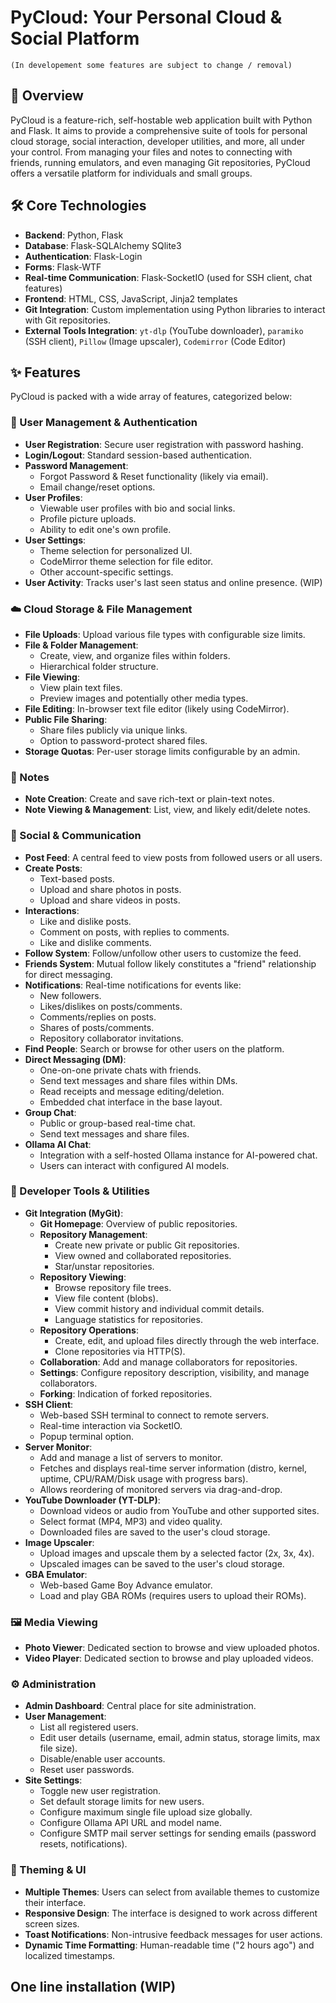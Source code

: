 # PyCloud: Your Personal Cloud & Social Platform 
`(In developement some features are subject to change / removal)`

## 🚀 Overview

PyCloud is a feature-rich, self-hostable web application built with Python and Flask. It aims to provide a comprehensive suite of tools for personal cloud storage, social interaction, developer utilities, and more, all under your control. From managing your files and notes to connecting with friends, running emulators, and even managing Git repositories, PyCloud offers a versatile platform for individuals and small groups.

## 🛠️ Core Technologies

* **Backend**: Python, Flask
* **Database**: Flask-SQLAlchemy SQlite3
* **Authentication**: Flask-Login
* **Forms**: Flask-WTF
* **Real-time Communication**: Flask-SocketIO (used for SSH client, chat features)
* **Frontend**: HTML, CSS, JavaScript, Jinja2 templates
* **Git Integration**: Custom implementation using Python libraries to interact with Git repositories.
* **External Tools Integration**: `yt-dlp` (YouTube downloader), `paramiko` (SSH client), `Pillow` (Image upscaler), `Codemirror` (Code Editor)

## ✨ Features

PyCloud is packed with a wide array of features, categorized below:

### 👤 User Management & Authentication
* **User Registration**: Secure user registration with password hashing.
* **Login/Logout**: Standard session-based authentication.
* **Password Management**:
    * Forgot Password & Reset functionality (likely via email).
    * Email change/reset options.
* **User Profiles**:
    * Viewable user profiles with bio and social links.
    * Profile picture uploads.
    * Ability to edit one's own profile.
* **User Settings**:
    * Theme selection for personalized UI.
    * CodeMirror theme selection for file editor.
    * Other account-specific settings.
* **User Activity**: Tracks user's last seen status and online presence. (WIP)

### ☁️ Cloud Storage & File Management
* **File Uploads**: Upload various file types with configurable size limits.
* **File & Folder Management**:
    * Create, view, and organize files within folders.
    * Hierarchical folder structure.
* **File Viewing**:
    * View plain text files.
    * Preview images and potentially other media types.
* **File Editing**: In-browser text file editor (likely using CodeMirror).
* **Public File Sharing**:
    * Share files publicly via unique links.
    * Option to password-protect shared files.
* **Storage Quotas**: Per-user storage limits configurable by an admin.

### 📝 Notes
* **Note Creation**: Create and save rich-text or plain-text notes.
* **Note Viewing & Management**: List, view, and likely edit/delete notes.

### 💬 Social & Communication
* **Post Feed**: A central feed to view posts from followed users or all users.
* **Create Posts**:
    * Text-based posts.
    * Upload and share photos in posts.
    * Upload and share videos in posts.
* **Interactions**:
    * Like and dislike posts.
    * Comment on posts, with replies to comments.
    * Like and dislike comments.
* **Follow System**: Follow/unfollow other users to customize the feed.
* **Friends System**: Mutual follow likely constitutes a "friend" relationship for direct messaging.
* **Notifications**: Real-time notifications for events like:
    * New followers.
    * Likes/dislikes on posts/comments.
    * Comments/replies on posts.
    * Shares of posts/comments.
    * Repository collaborator invitations.
* **Find People**: Search or browse for other users on the platform.
* **Direct Messaging (DM)**:
    * One-on-one private chats with friends.
    * Send text messages and share files within DMs.
    * Read receipts and message editing/deletion.
    * Embedded chat interface in the base layout.
* **Group Chat**:
    * Public or group-based real-time chat.
    * Send text messages and share files.
* **Ollama AI Chat**:
    * Integration with a self-hosted Ollama instance for AI-powered chat.
    * Users can interact with configured AI models.

### 🔧 Developer Tools & Utilities
* **Git Integration (MyGit)**:
    * **Git Homepage**: Overview of public repositories.
    * **Repository Management**:
        * Create new private or public Git repositories.
        * View owned and collaborated repositories.
        * Star/unstar repositories.
    * **Repository Viewing**:
        * Browse repository file trees.
        * View file content (blobs).
        * View commit history and individual commit details.
        * Language statistics for repositories.
    * **Repository Operations**:
        * Create, edit, and upload files directly through the web interface.
        * Clone repositories via HTTP(S).
    * **Collaboration**: Add and manage collaborators for repositories.
    * **Settings**: Configure repository description, visibility, and manage collaborators.
    * **Forking**: Indication of forked repositories.
* **SSH Client**:
    * Web-based SSH terminal to connect to remote servers.
    * Real-time interaction via SocketIO.
    * Popup terminal option.
* **Server Monitor**:
    * Add and manage a list of servers to monitor.
    * Fetches and displays real-time server information (distro, kernel, uptime, CPU/RAM/Disk usage with progress bars).
    * Allows reordering of monitored servers via drag-and-drop.
* **YouTube Downloader (YT-DLP)**:
    * Download videos or audio from YouTube and other supported sites.
    * Select format (MP4, MP3) and video quality.
    * Downloaded files are saved to the user's cloud storage.
* **Image Upscaler**:
    * Upload images and upscale them by a selected factor (2x, 3x, 4x).
    * Upscaled images can be saved to the user's cloud storage.
* **GBA Emulator**:
    * Web-based Game Boy Advance emulator.
    * Load and play GBA ROMs (requires users to upload their ROMs).

### 🖼️ Media Viewing
* **Photo Viewer**: Dedicated section to browse and view uploaded photos.
* **Video Player**: Dedicated section to browse and play uploaded videos.

### ⚙️ Administration
* **Admin Dashboard**: Central place for site administration.
* **User Management**:
    * List all registered users.
    * Edit user details (username, email, admin status, storage limits, max file size).
    * Disable/enable user accounts.
    * Reset user passwords.
* **Site Settings**:
    * Toggle new user registration.
    * Set default storage limits for new users.
    * Configure maximum single file upload size globally.
    * Configure Ollama API URL and model name.
    * Configure SMTP mail server settings for sending emails (password resets, notifications).

### 🎨 Theming & UI
* **Multiple Themes**: Users can select from available themes to customize their interface.
* **Responsive Design**: The interface is designed to work across different screen sizes.
* **Toast Notifications**: Non-intrusive feedback messages for user actions.
* **Dynamic Time Formatting**: Human-readable time ("2 hours ago") and localized timestamps.

## One line installation (WIP)
